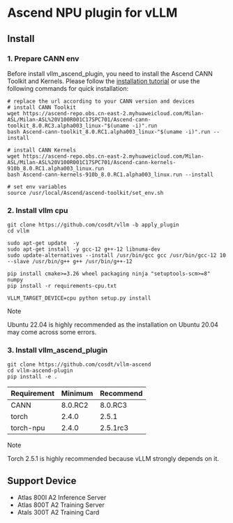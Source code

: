 # Ascend NPU plugin for vLLM

## Install

### 1. Prepare CANN env

Before install vllm_ascend_plugin, you need to install the Ascend CANN Toolkit and Kernels. Please follow the [installation tutorial](https://ascend.github.io/docs/sources/ascend/quick_install.html#id1) or use the following commands for quick installation:

```
# replace the url according to your CANN version and devices
# install CANN Toolkit
wget https://ascend-repo.obs.cn-east-2.myhuaweicloud.com/Milan-ASL/Milan-ASL%20V100R001C17SPC701/Ascend-cann-toolkit_8.0.RC3.alpha003_linux-"$(uname -i)".run
bash Ascend-cann-toolkit_8.0.RC1.alpha003_linux-"$(uname -i)".run --install

# install CANN Kernels
wget https://ascend-repo.obs.cn-east-2.myhuaweicloud.com/Milan-ASL/Milan-ASL%20V100R001C17SPC701/Ascend-cann-kernels-910b_8.0.RC1.alpha003_linux.run
bash Ascend-cann-kernels-910b_8.0.RC1.alpha003_linux.run --install

# set env variables
source /usr/local/Ascend/ascend-toolkit/set_env.sh
```

### 2. Install vllm cpu

```
git clone https://github.com/cosdt/vllm -b apply_plugin
cd vllm

sudo apt-get update  -y
sudo apt-get install -y gcc-12 g++-12 libnuma-dev
sudo update-alternatives --install /usr/bin/gcc gcc /usr/bin/gcc-12 10 --slave /usr/bin/g++ g++ /usr/bin/g++-12

pip install cmake>=3.26 wheel packaging ninja "setuptools-scm>=8" numpy
pip install -r requirements-cpu.txt

VLLM_TARGET_DEVICE=cpu python setup.py install
```

> [!NOTE]
> Ubuntu 22.04 is highly recommended as the installation on Ubuntu 20.04 may come across some errors.

### 3. Install vllm_ascend_plugin

```
git clone https://github.com/cosdt/vllm-ascend
cd vllm-ascend-plugin
pip install -e .
```

| Requirement  | Minimum | Recommend   |
| ------------ | ------- | ----------- |
| CANN         | 8.0.RC2 | 8.0.RC3     |
| torch        | 2.4.0   | 2.5.1       |
| torch-npu    | 2.4.0   | 2.5.1rc3    |

> [!NOTE]
> Torch 2.5.1 is highly recommended because vLLM strongly depends on it.

## Support Device

- Atlas 800I A2 Inference Server
- Atlas 800T A2 Training Server
- Atals 300T A2 Training Card

